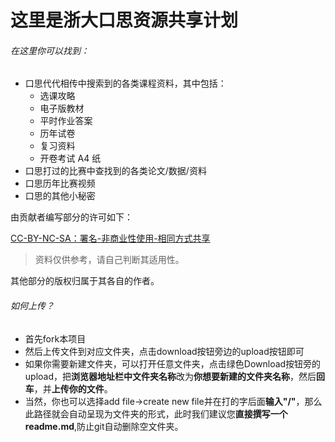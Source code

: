 # 这里是浙大口思资源共享计划

###### 在这里你可以找到：

 - 口思代代相传中搜索到的各类课程资料，其中包括：
    - 选课攻略
   - 电子版教材
   - 平时作业答案
   - 历年试卷
   - 复习资料
   - 开卷考试 A4 纸
 - 口思打过的比赛中查找到的各类论文/数据/资料
 - 口思历年比赛视频
 - 口思的其他小秘密

由贡献者编写部分的许可如下：

[CC-BY-NC-SA：署名-非商业性使用-相同方式共享](https://creativecommons.org/licenses/by-nc-sa/4.0/deed.zh)

> 资料仅供参考，请自己判断其适用性。

其他部分的版权归属于其各自的作者。



###### 如何上传？

 - 首先fork本项目
 - 然后上传文件到对应文件夹，点击download按钮旁边的upload按钮即可
 - 如果你需要新建文件夹，可以打开任意文件夹，点击绿色Download按钮旁的upload，把**浏览器地址栏中文件夹名称**改为**你想要新建的文件夹名称**，然后**回车**，并**上传你的文件**。
 - 当然，你也可以选择add file->create new file并在打的字后面**输入"/"**，那么此路径就会自动呈现为文件夹的形式，此时我们建议您**直接撰写一个readme.md**,防止git自动删除空文件夹。

